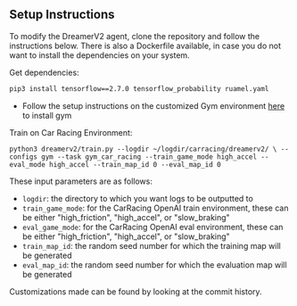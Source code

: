 
## Setup Instructions

To modify the DreamerV2 agent, clone the repository and follow the instructions
below. There is also a Dockerfile available, in case you do not want to install
the dependencies on your system.

Get dependencies:

```sh
pip3 install tensorflow==2.7.0 tensorflow_probability ruamel.yaml 
```

- Follow the setup instructions on the customized Gym environment [here](https://github.com/benedictflorance/gym) to install gym

Train on Car Racing Environment:

`python3 dreamerv2/train.py --logdir ~/logdir/carracing/dreamerv2/ \
  --configs gym --task gym_car_racing --train_game_mode high_accel --eval_mode high_accel --train_map_id 0 --eval_map_id 0`
  
These input parameters are as follows:

- `logdir`: the directory to which you want logs to be outputted to
- `train_game_mode`: for the CarRacing OpenAI train environment, these can be either "high_friction", "high_accel", or "slow_braking"
- `eval_game_mode`: for the CarRacing OpenAI eval environment, these can be either "high_friction", "high_accel", or "slow_braking"
- `train_map_id`: the random seed number for which the training map will be generated
- `eval_map_id`: the random seed number for which the evaluation map will be generated

Customizations made can be found by looking at the commit history.

